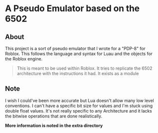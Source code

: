 A Pseudo Emulator based on the 6502
===================================

About
--------

This project is a sort of pseudo emulator that I wrote for a "PDP-8" for Roblox. This
follows the language and syntax for Luau and the objects for the Roblox engine.

> This is meant to be used within Roblox.
> It tries to replicate the 6502 architecture with the instructions it had.
> It exists as a module


Note
--------
I wish I could've been more accurate but Lua doesn't allow many low level conventions.
I can't have a specific bit size for values and I'm stuck using double float values.
It's not really specific to any Architecture and it lacks the bitwise operations that are
done realistically.

**More information is noted in the extra directory**